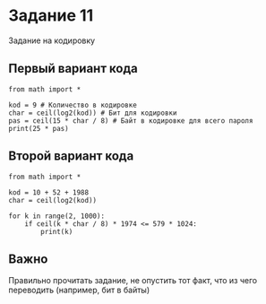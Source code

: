 # Задание 11

Задание на кодировку

## Первый вариант кода
```
from math import *

kod = 9 # Количество в кодировке
char = ceil(log2(kod)) # Бит для кодировки
pas = ceil(15 * char / 8) # Байт в кодировке для всего пароля
print(25 * pas)
```

## Второй вариант кода
```
from math import *

kod = 10 + 52 + 1988
char = ceil(log2(kod))

for k in range(2, 1000):
    if ceil(k * char / 8) * 1974 <= 579 * 1024:
        print(k)
```

## Важно

Правильно прочитать задание, не опустить тот факт, что из чего переводить (например, бит в байты)